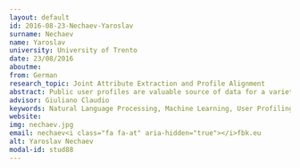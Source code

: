 ```yaml
---
layout: default 
id: 2016-08-23-Nechaev-Yaroslav
surname: Nechaev
name: Yaroslav
university: University of Trento
date: 23/08/2016
aboutme: 
from: German
research_topic: Joint Attribute Extraction and Profile Alignment
abstract: Public user profiles are valuable source of data for a variety of promotional and marketing activities run by companies and governments. I aim to design a deep learning-based solution that can gather and infer user attributes by efficiently utilising all available user-related information from multiple social media accounts of the same person.
advisor: Giuliano Claudio
keywords: Natural Language Processing, Machine Learning, User Profiling, Deep Learning
website: 
img: nechaev.jpg
email: nechaev<i class="fa fa-at" aria-hidden="true"></i>fbk.eu
alt: Yaroslav Nechaev
modal-id: stud88
---
```

